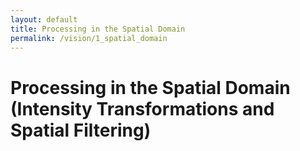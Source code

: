 ```yaml
---
layout: default
title: Processing in the Spatial Domain
permalink: /vision/1_spatial_domain
---
```


# Processing in the Spatial Domain (Intensity Transformations and Spatial Filtering)
